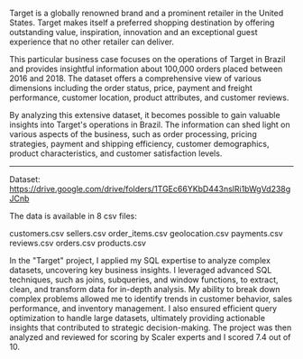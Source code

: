 Target is a globally renowned brand and a prominent retailer in the United States. Target makes itself a preferred shopping destination by offering outstanding value, inspiration, innovation and an exceptional guest experience that no other retailer can deliver.

This particular business case focuses on the operations of Target in Brazil and provides insightful information about 100,000 orders placed between 2016 and 2018. The dataset offers a comprehensive view of various dimensions including the order status, price, payment and freight performance, customer location, product attributes, and customer reviews.

By analyzing this extensive dataset, it becomes possible to gain valuable insights into Target's operations in Brazil. The information can shed light on various aspects of the business, such as order processing, pricing strategies, payment and shipping efficiency, customer demographics, product characteristics, and customer satisfaction levels.

___________________________________________________________________________________________________________

Dataset: https://drive.google.com/drive/folders/1TGEc66YKbD443nslRi1bWgVd238gJCnb

The data is available in 8 csv files:

customers.csv
sellers.csv
order_items.csv
geolocation.csv
payments.csv
reviews.csv
orders.csv
products.csv

In the "Target" project, I applied my SQL expertise to analyze complex datasets, uncovering key business insights. I leveraged advanced SQL techniques, such as joins, subqueries, and window functions, to extract, clean, and transform data for in-depth analysis. My ability to break down complex problems allowed me to identify trends in customer behavior, sales performance, and inventory management. I also ensured efficient query optimization to handle large datasets, ultimately providing actionable insights that contributed to strategic decision-making.
The project was then analyzed and reviewed for scoring by Scaler experts and I scored 7.4 out of 10.
